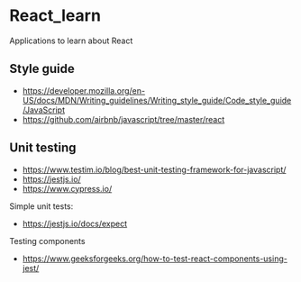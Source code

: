 # React_learn
Applications to learn about React

## Style guide
- https://developer.mozilla.org/en-US/docs/MDN/Writing_guidelines/Writing_style_guide/Code_style_guide/JavaScript
- https://github.com/airbnb/javascript/tree/master/react

## Unit testing
- https://www.testim.io/blog/best-unit-testing-framework-for-javascript/
- https://jestjs.io/
- https://www.cypress.io/

Simple unit tests:
- https://jestjs.io/docs/expect

Testing components
- https://www.geeksforgeeks.org/how-to-test-react-components-using-jest/
